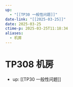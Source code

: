 ```yaml
---
up:
  - "[[TP30 一般性问题]]"
date-link: "[[2025-03-25]]"
date: 2025-03-25
ctime-p: 2025-03-25T11:18:34
aliases:
  - 机房
---
```


# TP308 机房

- up: [[TP30 一般性问题]]
